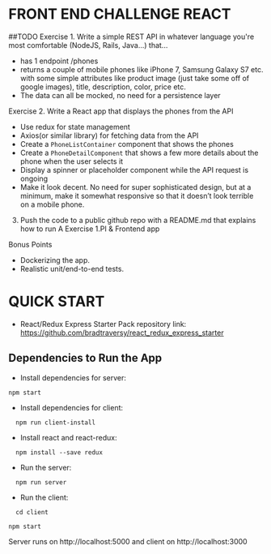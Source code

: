 # FRONT END CHALLENGE REACT

##TODO
Exercise 1. Write a simple REST API in whatever language you're most
comfortable (NodeJS, Rails, Java...) that...

- has 1 endpoint /phones
- returns a couple of mobile phones like iPhone 7, Samsung Galaxy S7 etc. with
  some simple attributes like product image (just take some off of google images), title,
  description, color, price etc.
- The data can all be mocked, no need for a persistence layer

Exercise 2. Write a React app that displays the phones from the API

- Use redux for state management
- Axios(or similar library) for fetching data from the API
- Create a `PhoneListContainer` component that shows the phones
- Create a `PhoneDetailComponent` that shows a few more details about the phone
  when the user selects it
- Display a spinner or placeholder component while the API request is ongoing
- Make it look decent. No need for super sophisticated design, but at a minimum,
  make it somewhat responsive so that it doesn’t look terrible on a mobile phone.

3. Push the code to a public github repo with a README.md that explains how to run
   A Exercise 1.PI & Frontend app

Bonus Points

- Dockerizing the app.
- Realistic unit/end-to-end tests.

# QUICK START

- React/Redux Express Starter Pack repository link: https://github.com/bradtraversy/react_redux_express_starter

## Dependencies to Run the App

- Install dependencies for server:

```
npm start
```

- Install dependencies for client:

```
  npm run client-install
```

- Install react and react-redux:

```
  npm install --save redux
```

- Run the server:

```
  npm run server
```

- Run the client:

```
  cd client
```

```
npm start
```

Server runs on http://localhost:5000 and client on http://localhost:3000
